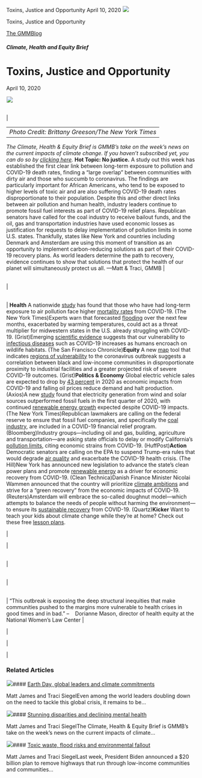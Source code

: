 



Toxins, Justice and Opportunity
April 10, 2020
![](data:image/gif;base64,R0lGODlhAQABAAAAACH5BAEKAAEALAAAAAABAAEAAAICTAEAOw==)![](https://www.gmmb.com/wp-content/uploads/2020/11/04.10.jpg)



Toxins, Justice and Opportunity





 [The GMMBlog](/blog/)



##### Climate, Health and Equity Brief

 Toxins, Justice and Opportunity
===============================


April 10, 2020



![](data:image/gif;base64,R0lGODlhAQABAAAAACH5BAEKAAEALAAAAAABAAEAAAICTAEAOw==)![](https://www.gmmb.com/wp-content/uploads/2020/11/04.10-552x552.jpg) 




|  |  |  |  |  |  |  |
| --- | --- | --- | --- | --- | --- | --- |
| 

|  |
| --- |
| *Photo Credit: Brittany Greeson/The New York Times*
*The Climate, Health & Equity Brief is GMMB’s take on the week’s news on the current impacts of climate change. If you haven’t subscribed yet, you can do so by [clicking here](https://mailchimp.us4.list-manage.com/subscribe?u=f2f8c4bdabe1a2a83f914e813&id=4a13a601e2).*
**Hot Topic: No justice.** A study out this week has established the first clear link between long-term exposure to pollution and COVID-19 death rates, finding a “large overlap” between communities with dirty air and those who succumb to coronavirus. The findings are particularly important for African Americans, who tend to be exposed to higher levels of toxic air and are also suffering COVID-19 death rates disproportionate to their population.
Despite this and other direct links between air pollution and human health, industry leaders continue to promote fossil fuel interests as part of COVID-19 relief plans. Republican senators have called for the coal industry to receive bailout funds, and the oil, gas and transportation industries have used economic losses as justification for requests to delay implementation of pollution limits in some U.S. states.
Thankfully, states like New York and countries including Denmark and Amsterdam are using this moment of transition as an opportunity to implement carbon-reducing solutions as part of their COVID-19 recovery plans. As world leaders determine the path to recovery, evidence continues to show that solutions that protect the health of our planet will simultaneously protect us all.
—Matt & Traci, GMMB |



|  |  |
| --- | --- |
| 

|  |
| --- |
| 
**Health**
A nationwide [study](https://urldefense.proofpoint.com/v2/url?u=https-3A__mailchimp.us4.list-2Dmanage.com_track_click-3Fu-3Df2f8c4bdabe1a2a83f914e813-26id-3D050fbf2a0c-26e-3D584636d9e9&d=DwMFaQ&c=9wxE0DgWbPxd1HCzjwN8Eaww1--ViDajIU4RXCxgSXE&r=u-JAsNBuB-liQcDFak7s9SqXyZ28F-6vrCxGWEE3xA4&m=ZwSnr5b8fFGo8ebrvfEtLPLUQWQzAH2HkPhJMMvQUME&s=1C9GN4Ji-J_7XInkTSRwM_tRUKp-nK-5qdf4cxPPZ8k&e=) has found that those who have had long-term exposure to air pollution face higher [mortality rates](https://urldefense.proofpoint.com/v2/url?u=https-3A__mailchimp.us4.list-2Dmanage.com_track_click-3Fu-3Df2f8c4bdabe1a2a83f914e813-26id-3D855f8ff521-26e-3D584636d9e9&d=DwMFaQ&c=9wxE0DgWbPxd1HCzjwN8Eaww1--ViDajIU4RXCxgSXE&r=u-JAsNBuB-liQcDFak7s9SqXyZ28F-6vrCxGWEE3xA4&m=ZwSnr5b8fFGo8ebrvfEtLPLUQWQzAH2HkPhJMMvQUME&s=pDcFfD0AZN29azZg--u48_lYSHfJY9HpgvTOqmcYrgk&e=) from COVID-19. (The New York Times)Experts warn that forecasted [flooding](https://urldefense.proofpoint.com/v2/url?u=https-3A__mailchimp.us4.list-2Dmanage.com_track_click-3Fu-3Df2f8c4bdabe1a2a83f914e813-26id-3D90a4ee8ee3-26e-3D584636d9e9&d=DwMFaQ&c=9wxE0DgWbPxd1HCzjwN8Eaww1--ViDajIU4RXCxgSXE&r=u-JAsNBuB-liQcDFak7s9SqXyZ28F-6vrCxGWEE3xA4&m=ZwSnr5b8fFGo8ebrvfEtLPLUQWQzAH2HkPhJMMvQUME&s=q5mJXfDgsyay0TxKO-hYQjhr1ZVxYfhrQKkiyFBrqNM&e=) over the next few months, exacerbated by warming temperatures, could act as a threat multiplier for midwestern states in the U.S. already struggling with COVID-19. (Grist)Emerging [scientific evidence](https://urldefense.proofpoint.com/v2/url?u=https-3A__mailchimp.us4.list-2Dmanage.com_track_click-3Fu-3Df2f8c4bdabe1a2a83f914e813-26id-3Da899e27c6c-26e-3D584636d9e9&d=DwMFaQ&c=9wxE0DgWbPxd1HCzjwN8Eaww1--ViDajIU4RXCxgSXE&r=u-JAsNBuB-liQcDFak7s9SqXyZ28F-6vrCxGWEE3xA4&m=ZwSnr5b8fFGo8ebrvfEtLPLUQWQzAH2HkPhJMMvQUME&s=xoC5D99mchzhmGfjKyzC0jDU6i-yp3BmGpYaIOVCBAo&e=) suggests that our vulnerability to [infectious diseases](https://urldefense.proofpoint.com/v2/url?u=https-3A__mailchimp.us4.list-2Dmanage.com_track_click-3Fu-3Df2f8c4bdabe1a2a83f914e813-26id-3D5a624a5984-26e-3D584636d9e9&d=DwMFaQ&c=9wxE0DgWbPxd1HCzjwN8Eaww1--ViDajIU4RXCxgSXE&r=u-JAsNBuB-liQcDFak7s9SqXyZ28F-6vrCxGWEE3xA4&m=ZwSnr5b8fFGo8ebrvfEtLPLUQWQzAH2HkPhJMMvQUME&s=F7r7cbgL08DTm20tgjAyWgVBs_rl4JKSw_x8QY9hCmM&e=) such as COVID-19 increases as humans encroach on wildlife habitats. (The San Francisco Chronicle)**Equity**
A new [map](https://urldefense.proofpoint.com/v2/url?u=https-3A__mailchimp.us4.list-2Dmanage.com_track_click-3Fu-3Df2f8c4bdabe1a2a83f914e813-26id-3D36c5683dab-26e-3D584636d9e9&d=DwMFaQ&c=9wxE0DgWbPxd1HCzjwN8Eaww1--ViDajIU4RXCxgSXE&r=u-JAsNBuB-liQcDFak7s9SqXyZ28F-6vrCxGWEE3xA4&m=ZwSnr5b8fFGo8ebrvfEtLPLUQWQzAH2HkPhJMMvQUME&s=0Pm3DkORfrRKMUp-rLwZfs2P8kKFuBq75JxAOt_nF60&e=) tool that indicates [regions of vulnerability](https://urldefense.proofpoint.com/v2/url?u=https-3A__mailchimp.us4.list-2Dmanage.com_track_click-3Fu-3Df2f8c4bdabe1a2a83f914e813-26id-3Dda49c148a9-26e-3D584636d9e9&d=DwMFaQ&c=9wxE0DgWbPxd1HCzjwN8Eaww1--ViDajIU4RXCxgSXE&r=u-JAsNBuB-liQcDFak7s9SqXyZ28F-6vrCxGWEE3xA4&m=ZwSnr5b8fFGo8ebrvfEtLPLUQWQzAH2HkPhJMMvQUME&s=kWVqfFYePDOUKck4dnvXLHy-sCLCK7wWBSPD1Z-_wSw&e=) to the coronavirus outbreak suggests a correlation between black and low-income communities in disproportionate proximity to industrial facilities and a greater projected risk of severe COVID-19 outcomes. (Grist)**Politics & Economy**
Global electric vehicle sales are expected to drop by [43 percent](https://urldefense.proofpoint.com/v2/url?u=https-3A__mailchimp.us4.list-2Dmanage.com_track_click-3Fu-3Df2f8c4bdabe1a2a83f914e813-26id-3De2676634a1-26e-3D584636d9e9&d=DwMFaQ&c=9wxE0DgWbPxd1HCzjwN8Eaww1--ViDajIU4RXCxgSXE&r=u-JAsNBuB-liQcDFak7s9SqXyZ28F-6vrCxGWEE3xA4&m=ZwSnr5b8fFGo8ebrvfEtLPLUQWQzAH2HkPhJMMvQUME&s=4pYxs391faDhDeEU8wCuLoQGIVklbUWFQYet82QBX1o&e=) in 2020 as economic impacts from COVID-19 and falling oil prices reduce demand and halt production. (Axios)A new [study](https://urldefense.proofpoint.com/v2/url?u=https-3A__mailchimp.us4.list-2Dmanage.com_track_click-3Fu-3Df2f8c4bdabe1a2a83f914e813-26id-3D8e50c37d72-26e-3D584636d9e9&d=DwMFaQ&c=9wxE0DgWbPxd1HCzjwN8Eaww1--ViDajIU4RXCxgSXE&r=u-JAsNBuB-liQcDFak7s9SqXyZ28F-6vrCxGWEE3xA4&m=ZwSnr5b8fFGo8ebrvfEtLPLUQWQzAH2HkPhJMMvQUME&s=aKu_dK0p6JlsIj7_WlYyUVKOBzOkL8CVnWaIQRpSdYs&e=) found that electricity generation from wind and solar sources outperformed fossil fuels in the first quarter of 2020, with continued [renewable energy growth](https://urldefense.proofpoint.com/v2/url?u=https-3A__mailchimp.us4.list-2Dmanage.com_track_click-3Fu-3Df2f8c4bdabe1a2a83f914e813-26id-3D19f92cc087-26e-3D584636d9e9&d=DwMFaQ&c=9wxE0DgWbPxd1HCzjwN8Eaww1--ViDajIU4RXCxgSXE&r=u-JAsNBuB-liQcDFak7s9SqXyZ28F-6vrCxGWEE3xA4&m=ZwSnr5b8fFGo8ebrvfEtLPLUQWQzAH2HkPhJMMvQUME&s=QdCnIVrJPodIC7Z3V01K28XSu30WYIrqZCRSs1XsnGI&e=) expected despite COVID-19 impacts. (The New York Times)Republican lawmakers are calling on the federal reserve to ensure that fossil fuel companies, and specifically the [coal industry](https://urldefense.proofpoint.com/v2/url?u=https-3A__mailchimp.us4.list-2Dmanage.com_track_click-3Fu-3Df2f8c4bdabe1a2a83f914e813-26id-3D542d14e5ca-26e-3D584636d9e9&d=DwMFaQ&c=9wxE0DgWbPxd1HCzjwN8Eaww1--ViDajIU4RXCxgSXE&r=u-JAsNBuB-liQcDFak7s9SqXyZ28F-6vrCxGWEE3xA4&m=ZwSnr5b8fFGo8ebrvfEtLPLUQWQzAH2HkPhJMMvQUME&s=JluSSDS1v7R20zbxhTBVgSrQEzxLbg-o59q0YNGS7vs&e=), are included in a COVID-19 financial relief program. (Bloomberg)Industry groups—including oil and gas, building, agriculture and transportation—are asking state officials to delay or modify California’s [pollution limits](https://urldefense.proofpoint.com/v2/url?u=https-3A__mailchimp.us4.list-2Dmanage.com_track_click-3Fu-3Df2f8c4bdabe1a2a83f914e813-26id-3Db3df8fdfa1-26e-3D584636d9e9&d=DwMFaQ&c=9wxE0DgWbPxd1HCzjwN8Eaww1--ViDajIU4RXCxgSXE&r=u-JAsNBuB-liQcDFak7s9SqXyZ28F-6vrCxGWEE3xA4&m=ZwSnr5b8fFGo8ebrvfEtLPLUQWQzAH2HkPhJMMvQUME&s=HdeFwA5_SSuUpCPsxygb2nXanOmHKgjX9kllTX_5wzE&e=), citing economic strains from COVID-19. (HuffPost)**Action**
Democratic senators are calling on the EPA to suspend Trump-era rules that would degrade [air quality](https://urldefense.proofpoint.com/v2/url?u=https-3A__mailchimp.us4.list-2Dmanage.com_track_click-3Fu-3Df2f8c4bdabe1a2a83f914e813-26id-3D28ce423894-26e-3D584636d9e9&d=DwMFaQ&c=9wxE0DgWbPxd1HCzjwN8Eaww1--ViDajIU4RXCxgSXE&r=u-JAsNBuB-liQcDFak7s9SqXyZ28F-6vrCxGWEE3xA4&m=ZwSnr5b8fFGo8ebrvfEtLPLUQWQzAH2HkPhJMMvQUME&s=79KPngmM__AbdHWKUZ7--iq-l372MUVhL89vLW3EMag&e=) and exacerbate the COVID-19 health crisis. (The Hill)New York has announced new legislation to advance the state’s clean power plans and promote [renewable energy](https://urldefense.proofpoint.com/v2/url?u=https-3A__mailchimp.us4.list-2Dmanage.com_track_click-3Fu-3Df2f8c4bdabe1a2a83f914e813-26id-3D933180e814-26e-3D584636d9e9&d=DwMFaQ&c=9wxE0DgWbPxd1HCzjwN8Eaww1--ViDajIU4RXCxgSXE&r=u-JAsNBuB-liQcDFak7s9SqXyZ28F-6vrCxGWEE3xA4&m=ZwSnr5b8fFGo8ebrvfEtLPLUQWQzAH2HkPhJMMvQUME&s=mKRKzN8UnrgFsxwP8ShIWs1_38efOvI_DTtX-VNly5g&e= "https://cleantechnica.com/2020/04/05/and-so-it-begins-worlds-11th-biggest-economy-pitches-renewable-energy-for-covid-19-recovery/") as a driver for economic recovery from COVID-19. (Clean Technica)Danish Finance Minister Nicolai Wammen announced that the country will prioritize [climate ambitions](https://urldefense.proofpoint.com/v2/url?u=https-3A__mailchimp.us4.list-2Dmanage.com_track_click-3Fu-3Df2f8c4bdabe1a2a83f914e813-26id-3D56f3bf2cfe-26e-3D584636d9e9&d=DwMFaQ&c=9wxE0DgWbPxd1HCzjwN8Eaww1--ViDajIU4RXCxgSXE&r=u-JAsNBuB-liQcDFak7s9SqXyZ28F-6vrCxGWEE3xA4&m=ZwSnr5b8fFGo8ebrvfEtLPLUQWQzAH2HkPhJMMvQUME&s=GX6LnTxr9gLiF6_ej_ePvKvIoQwuR9vBKuSDtghz6J0&e=) and strive for a “green recovery” from the economic impacts of COVID-19. (Reuters)Amsterdam will embrace the so-called doughnut model—which attempts to balance the needs of people without harming the environment—to ensure its [sustainable recovery](https://urldefense.proofpoint.com/v2/url?u=https-3A__mailchimp.us4.list-2Dmanage.com_track_click-3Fu-3Df2f8c4bdabe1a2a83f914e813-26id-3D9750bf4d60-26e-3D584636d9e9&d=DwMFaQ&c=9wxE0DgWbPxd1HCzjwN8Eaww1--ViDajIU4RXCxgSXE&r=u-JAsNBuB-liQcDFak7s9SqXyZ28F-6vrCxGWEE3xA4&m=ZwSnr5b8fFGo8ebrvfEtLPLUQWQzAH2HkPhJMMvQUME&s=b9ayZCAv4LufSv7q0DauSwXujeUXYH_R76jEE5pYirs&e=) from COVID-19. (Quartz)**Kicker**
Want to teach your kids about climate change while they’re at home? Check out these free [lesson plans](https://urldefense.proofpoint.com/v2/url?u=https-3A__mailchimp.us4.list-2Dmanage.com_track_click-3Fu-3Df2f8c4bdabe1a2a83f914e813-26id-3D86a0ae8674-26e-3D584636d9e9&d=DwMFaQ&c=9wxE0DgWbPxd1HCzjwN8Eaww1--ViDajIU4RXCxgSXE&r=u-JAsNBuB-liQcDFak7s9SqXyZ28F-6vrCxGWEE3xA4&m=ZwSnr5b8fFGo8ebrvfEtLPLUQWQzAH2HkPhJMMvQUME&s=5g5aB5tILaR6JMvKeaU1r8j4ilj-4ECIJxmEs6OFlWQ&e=).

 |

 |



|  |  |  |
| --- | --- | --- |
| 

|  |  |
| --- | --- |
| 

|  |
| --- |
| 
“This outbreak is exposing the deep structural inequities that make communities pushed to the margins more vulnerable to health crises in good times and in bad.”
–    Dorianne Mason, director of health equity at the National Women’s Law Center
 |

 |

 |

 |









### Related Articles

![](data:image/gif;base64,R0lGODlhAQABAAAAACH5BAEKAAEALAAAAAABAAEAAAICTAEAOw==)![](https://www.gmmb.com/wp-content/uploads/2021/04/b5197d82-9fb4-4c84-a8d9-e468348c4c67-380x200.jpg)#### [Earth Day, global leaders and climate commitments](https://www.gmmb.com/news/earth-day-global-leaders-and-climate-commitments/)

Matt James and Traci SiegelEven among the world leaders doubling down on the need to tackle this global crisis, it remains to be…

![](data:image/gif;base64,R0lGODlhAQABAAAAACH5BAEKAAEALAAAAAABAAEAAAICTAEAOw==)![](https://www.gmmb.com/wp-content/uploads/2021/04/4.16header-380x200.png)#### [Stunning disparities and declining mental health](https://www.gmmb.com/news/stunning-disparities-and-declining-mental-health/)

Matt James and Traci SiegelThe Climate, Health & Equity Brief is GMMB’s take on the week’s news on the current impacts of climate…

![](data:image/gif;base64,R0lGODlhAQABAAAAACH5BAEKAAEALAAAAAABAAEAAAICTAEAOw==)![](https://www.gmmb.com/wp-content/uploads/2021/04/Picture1-380x200.jpg)#### [Toxic waste, flood risks and environmental fallout](https://www.gmmb.com/news/toxic-waste-flood-risks-and-environmental-fallout/)

Matt James and Traci SiegelLast week, President Biden announced a $20 billion plan to remove highways that run through low-income communities and communities…





